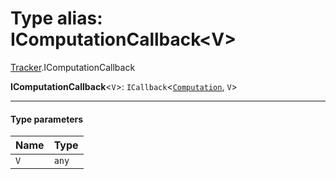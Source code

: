 # Type alias: IComputationCallback\<V>

[Tracker](/auto-docs/free-layout-editor/modules/Tracker.md).IComputationCallback

**IComputationCallback**<`V`>: `ICallback`<[`Computation`](/auto-docs/free-layout-editor/classes/Tracker.Computation.md), `V`>

***

#### Type parameters

| Name | Type |
| :------ | :------ |
| `V` | `any` |
